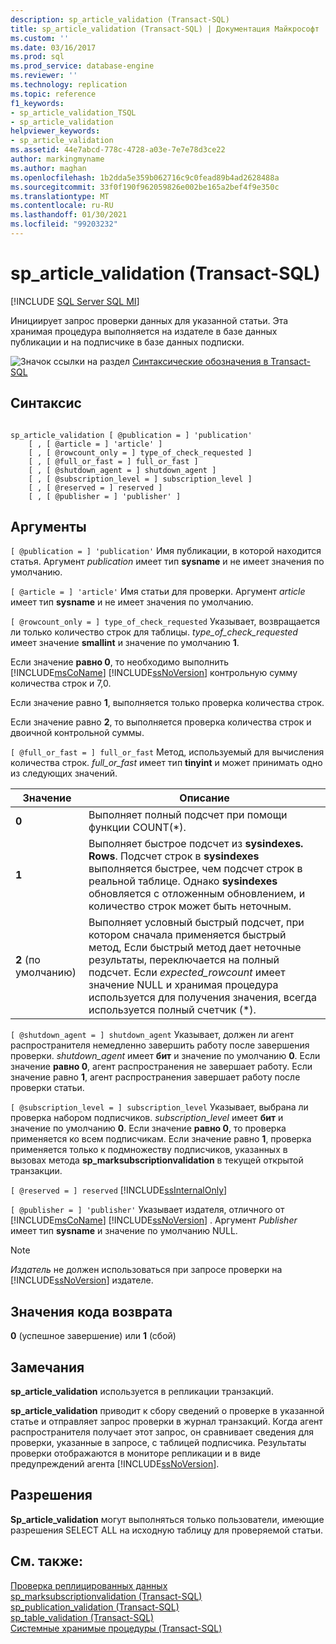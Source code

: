 ```yaml
---
description: sp_article_validation (Transact-SQL)
title: sp_article_validation (Transact-SQL) | Документация Майкрософт
ms.custom: ''
ms.date: 03/16/2017
ms.prod: sql
ms.prod_service: database-engine
ms.reviewer: ''
ms.technology: replication
ms.topic: reference
f1_keywords:
- sp_article_validation_TSQL
- sp_article_validation
helpviewer_keywords:
- sp_article_validation
ms.assetid: 44e7abcd-778c-4728-a03e-7e7e78d3ce22
author: markingmyname
ms.author: maghan
ms.openlocfilehash: 1b2dda5e359b062716c9c0fead89b4ad2628488a
ms.sourcegitcommit: 33f0f190f962059826e002be165a2bef4f9e350c
ms.translationtype: MT
ms.contentlocale: ru-RU
ms.lasthandoff: 01/30/2021
ms.locfileid: "99203232"
---
```

# <a name="sp_article_validation-transact-sql"></a>sp_article_validation (Transact-SQL)
[!INCLUDE [SQL Server SQL MI](../../includes/applies-to-version/sql-asdbmi.md)]

  Инициирует запрос проверки данных для указанной статьи. Эта хранимая процедура выполняется на издателе в базе данных публикации и на подписчике в базе данных подписки.  
  
 ![Значок ссылки на раздел](../../database-engine/configure-windows/media/topic-link.gif "Значок ссылки на раздел") [Синтаксические обозначения в Transact-SQL](../../t-sql/language-elements/transact-sql-syntax-conventions-transact-sql.md)  
  
## <a name="syntax"></a>Синтаксис  
  
```  
  
sp_article_validation [ @publication = ] 'publication'  
    [ , [ @article = ] 'article' ]  
    [ , [ @rowcount_only = ] type_of_check_requested ]  
    [ , [ @full_or_fast = ] full_or_fast ]  
    [ , [ @shutdown_agent = ] shutdown_agent ]  
    [ , [ @subscription_level = ] subscription_level ]  
    [ , [ @reserved = ] reserved ]  
    [ , [ @publisher = ] 'publisher' ]  
```  
  
## <a name="arguments"></a>Аргументы  
`[ @publication = ] 'publication'` Имя публикации, в которой находится статья. Аргумент *publication* имеет тип **sysname** и не имеет значения по умолчанию.  
  
`[ @article = ] 'article'` Имя статьи для проверки. Аргумент *article* имеет тип **sysname** и не имеет значения по умолчанию.  
  
`[ @rowcount_only = ] type_of_check_requested` Указывает, возвращается ли только количество строк для таблицы. *type_of_check_requested* имеет значение **smallint** и значение по умолчанию **1**.  
  
 Если значение **равно 0**, то необходимо выполнить [!INCLUDE[msCoName](../../includes/msconame-md.md)] [!INCLUDE[ssNoVersion](../../includes/ssnoversion-md.md)] контрольную сумму количества строк и 7,0.  
  
 Если значение равно **1**, выполняется только проверка количества строк.  
  
 Если значение равно **2**, то выполняется проверка количества строк и двоичной контрольной суммы.  
  
`[ @full_or_fast = ] full_or_fast` Метод, используемый для вычисления количества строк. *full_or_fast* имеет тип **tinyint** и может принимать одно из следующих значений.  
  
|**Значение**|**Описание**|  
|---------------|---------------------|  
|**0**|Выполняет полный подсчет при помощи функции COUNT(*).|  
|**1**|Выполняет быстрое подсчет из **sysindexes. Rows**. Подсчет строк в **sysindexes** выполняется быстрее, чем подсчет строк в реальной таблице. Однако **sysindexes** обновляется с отложенным обновлением, и количество строк может быть неточным.|  
|**2** (по умолчанию)|Выполняет условный быстрый подсчет, при котором сначала применяется быстрый метод, Если быстрый метод дает неточные результаты, переключается на полный подсчет. Если *expected_rowcount* имеет значение NULL и хранимая процедура используется для получения значения, всегда используется полный счетчик (*).|  
  
`[ @shutdown_agent = ] shutdown_agent` Указывает, должен ли агент распространителя немедленно завершить работу после завершения проверки. *shutdown_agent* имеет **бит** и значение по умолчанию **0**. Если значение **равно 0**, агент распространения не завершает работу. Если значение равно **1**, агент распространения завершает работу после проверки статьи.  
  
`[ @subscription_level = ] subscription_level` Указывает, выбрана ли проверка набором подписчиков. *subscription_level* имеет **бит** и значение по умолчанию **0**. Если значение **равно 0**, то проверка применяется ко всем подписчикам. Если значение равно **1**, проверка применяется только к подмножеству подписчиков, указанных в вызовах метода **sp_marksubscriptionvalidation** в текущей открытой транзакции.  
  
`[ @reserved = ] reserved` [!INCLUDE[ssInternalOnly](../../includes/ssinternalonly-md.md)]  
  
`[ @publisher = ] 'publisher'` Указывает издателя, отличного от [!INCLUDE[msCoName](../../includes/msconame-md.md)] [!INCLUDE[ssNoVersion](../../includes/ssnoversion-md.md)] . Аргумент *Publisher* имеет тип **sysname** и значение по умолчанию NULL.  
  
> [!NOTE]  
>  *Издатель* не должен использоваться при запросе проверки на [!INCLUDE[ssNoVersion](../../includes/ssnoversion-md.md)] издателе.  
  
## <a name="return-code-values"></a>Значения кода возврата  
 **0** (успешное завершение) или **1** (сбой)  
  
## <a name="remarks"></a>Замечания  
 **sp_article_validation** используется в репликации транзакций.  
  
 **sp_article_validation** приводит к сбору сведений о проверке в указанной статье и отправляет запрос проверки в журнал транзакций. Когда агент распространителя получает этот запрос, он сравнивает сведения для проверки, указанные в запросе, с таблицей подписчика. Результаты проверки отображаются в мониторе репликации и в виде предупреждений агента [!INCLUDE[ssNoVersion](../../includes/ssnoversion-md.md)].  
  
## <a name="permissions"></a>Разрешения  
 **Sp_article_validation** могут выполняться только пользователи, имеющие разрешения SELECT ALL на исходную таблицу для проверяемой статьи.  
  
## <a name="see-also"></a>См. также:  
 [Проверка реплицированных данных](../../relational-databases/replication/validate-data-at-the-subscriber.md)   
 [sp_marksubscriptionvalidation &#40;Transact-SQL&#41;](../../relational-databases/system-stored-procedures/sp-marksubscriptionvalidation-transact-sql.md)   
 [sp_publication_validation &#40;Transact-SQL&#41;](../../relational-databases/system-stored-procedures/sp-publication-validation-transact-sql.md)   
 [sp_table_validation &#40;Transact-SQL&#41;](../../relational-databases/system-stored-procedures/sp-table-validation-transact-sql.md)   
 [Системные хранимые процедуры (Transact-SQL)](../../relational-databases/system-stored-procedures/system-stored-procedures-transact-sql.md)  
  
  
